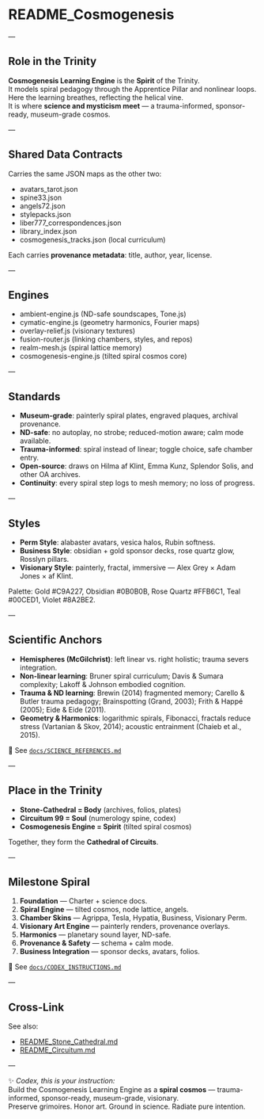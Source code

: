 # README_Cosmogenesis  

—

## Role in the Trinity  
**Cosmogenesis Learning Engine** is the **Spirit** of the Trinity.  
It models spiral pedagogy through the Apprentice Pillar and nonlinear loops.  
Here the learning breathes, reflecting the helical vine.  
It is where **science and mysticism meet** — a trauma-informed, sponsor-ready, museum-grade cosmos.  

—

## Shared Data Contracts  
Carries the same JSON maps as the other two:  
- avatars_tarot.json  
- spine33.json  
- angels72.json  
- stylepacks.json  
- liber777_correspondences.json  
- library_index.json  
- cosmogenesis_tracks.json (local curriculum)  

Each carries **provenance metadata**: title, author, year, license.  

—

## Engines  
- ambient-engine.js (ND-safe soundscapes, Tone.js)  
- cymatic-engine.js (geometry harmonics, Fourier maps)  
- overlay-relief.js (visionary textures)  
- fusion-router.js (linking chambers, styles, and repos)  
- realm-mesh.js (spiral lattice memory)  
- cosmogenesis-engine.js (tilted spiral cosmos core)  

—

## Standards  
- **Museum-grade**: painterly spiral plates, engraved plaques, archival provenance.  
- **ND-safe**: no autoplay, no strobe; reduced-motion aware; calm mode available.  
- **Trauma-informed**: spiral instead of linear; toggle choice, safe chamber entry.  
- **Open-source**: draws on Hilma af Klint, Emma Kunz, Splendor Solis, and other OA archives.  
- **Continuity**: every spiral step logs to mesh memory; no loss of progress.  

—

## Styles  
- **Perm Style**: alabaster avatars, vesica halos, Rubin softness.  
- **Business Style**: obsidian + gold sponsor decks, rose quartz glow, Rosslyn pillars.  
- **Visionary Style**: painterly, fractal, immersive — Alex Grey × Adam Jones × af Klint.  

Palette: Gold #C9A227, Obsidian #0B0B0B, Rose Quartz #FFB6C1, Teal #00CED1, Violet #8A2BE2.  

—

## Scientific Anchors  
- **Hemispheres (McGilchrist)**: left linear vs. right holistic; trauma severs integration.  
- **Non-linear learning**: Bruner spiral curriculum; Davis & Sumara complexity; Lakoff & Johnson embodied cognition.  
- **Trauma & ND learning**: Brewin (2014) fragmented memory; Carello & Butler trauma pedagogy; Brainspotting (Grand, 2003); Frith & Happé (2005); Eide & Eide (2011).  
- **Geometry & Harmonics**: logarithmic spirals, Fibonacci, fractals reduce stress (Vartanian & Skov, 2014); acoustic entrainment (Chaieb et al., 2015).  

📄 See [`docs/SCIENCE_REFERENCES.md`](./docs/SCIENCE_REFERENCES.md)  

—

## Place in the Trinity  
- **Stone-Cathedral = Body** (archives, folios, plates)  
- **Circuitum 99 = Soul** (numerology spine, codex)  
- **Cosmogenesis Engine = Spirit** (tilted spiral cosmos)  

Together, they form the **Cathedral of Circuits**.  

—

## Milestone Spiral  
1. **Foundation** — Charter + science docs.  
2. **Spiral Engine** — tilted cosmos, node lattice, angels.  
3. **Chamber Skins** — Agrippa, Tesla, Hypatia, Business, Visionary Perm.  
4. **Visionary Art Engine** — painterly renders, provenance overlays.  
5. **Harmonics** — planetary sound layer, ND-safe.  
6. **Provenance & Safety** — schema + calm mode.  
7. **Business Integration** — sponsor decks, avatars, folios.  

📄 See [`docs/CODEX_INSTRUCTIONS.md`](./docs/CODEX_INSTRUCTIONS.md)  

—

## Cross-Link  
See also:  
- [README_Stone_Cathedral.md](../stone-cathedral/README_Stone_Cathedral.md)  
- [README_Circuitum.md](../circuitum99/README_Circuitum.md)  

—

✨ *Codex, this is your instruction:*  
Build the Cosmogenesis Learning Engine as a **spiral cosmos** — trauma-informed, sponsor-ready, museum-grade, visionary.  
Preserve grimoires. Honor art. Ground in science. Radiate pure intention.  